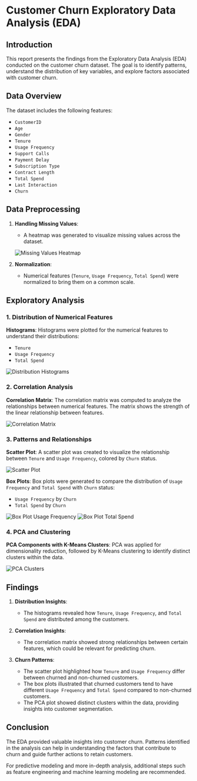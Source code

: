 # Customer Churn Exploratory Data Analysis (EDA)

## Introduction

This report presents the findings from the Exploratory Data Analysis (EDA) conducted on the customer churn dataset. The goal is to identify patterns, understand the distribution of key variables, and explore factors associated with customer churn.

## Data Overview

The dataset includes the following features:
- `CustomerID`
- `Age`
- `Gender`
- `Tenure`
- `Usage Frequency`
- `Support Calls`
- `Payment Delay`
- `Subscription Type`
- `Contract Length`
- `Total Spend`
- `Last Interaction`
- `Churn`

## Data Preprocessing

1. **Handling Missing Values**:
   - A heatmap was generated to visualize missing values across the dataset.

   ![Missing Values Heatmap](result/missing_values_heatmap.png)
2. **Normalization**:
   - Numerical features (`Tenure`, `Usage Frequency`, `Total Spend`) were normalized to bring them on a common scale.

## Exploratory Analysis

### 1. Distribution of Numerical Features

**Histograms**:
Histograms were plotted for the numerical features to understand their distributions:
- `Tenure`
- `Usage Frequency`
- `Total Spend`

![Distribution Histograms](result/distribution_histograms_plotly.png)

### 2. Correlation Analysis

**Correlation Matrix**:
The correlation matrix was computed to analyze the relationships between numerical features. The matrix shows the strength of the linear relationship between features.

![Correlation Matrix](result/correlation_matrix.png)

### 3. Patterns and Relationships

**Scatter Plot**:
A scatter plot was created to visualize the relationship between `Tenure` and `Usage Frequency`, colored by `Churn` status.

![Scatter Plot](result/scatter_plot_plotly.png)

**Box Plots**:
Box plots were generated to compare the distribution of `Usage Frequency` and `Total Spend` with `Churn` status:
- `Usage Frequency` by `Churn`
- `Total Spend` by `Churn`

![Box Plot Usage Frequency](result/box_plot_usage_frequency_plotly.png)
![Box Plot Total Spend](result/box_plot_total_spend_plotly.png)

### 4. PCA and Clustering

**PCA Components with K-Means Clusters**:
PCA was applied for dimensionality reduction, followed by K-Means clustering to identify distinct clusters within the data.

![PCA Clusters](result/pca_clusters_plotly.png)

## Findings

1. **Distribution Insights**:
   - The histograms revealed how `Tenure`, `Usage Frequency`, and `Total Spend` are distributed among the customers.

2. **Correlation Insights**:
   - The correlation matrix showed strong relationships between certain features, which could be relevant for predicting churn.

3. **Churn Patterns**:
   - The scatter plot highlighted how `Tenure` and `Usage Frequency` differ between churned and non-churned customers.
   - The box plots illustrated that churned customers tend to have different `Usage Frequency` and `Total Spend` compared to non-churned customers.
   - The PCA plot showed distinct clusters within the data, providing insights into customer segmentation.

## Conclusion

The EDA provided valuable insights into customer churn. Patterns identified in the analysis can help in understanding the factors that contribute to churn and guide further actions to retain customers.

For predictive modeling and more in-depth analysis, additional steps such as feature engineering and machine learning modeling are recommended.
